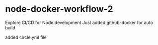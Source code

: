 # node-docker-workflow-2
Explore CI/CD for Node development
Just added github-docker for auto build

added circle.yml file